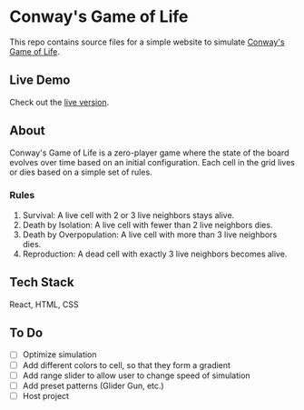 # Conway's Game of Life

This repo contains source files for a simple website to simulate [Conway's Game of Life](https://en.wikipedia.org/wiki/Conway%27s_Game_of_Life).

## Live Demo

Check out the [live version](https://game-of-life-sreshth-tiwari.vercel.app/).

## About

Conway's Game of Life is a zero-player game where the state of the board evolves over time based on an initial configuration. Each cell in the grid lives or dies based on a simple set of rules.

### Rules

1. Survival: A live cell with 2 or 3 live neighbors stays alive.
2. Death by Isolation: A live cell with fewer than 2 live neighbors dies.
3. Death by Overpopulation: A live cell with more than 3 live neighbors dies.
4. Reproduction: A dead cell with exactly 3 live neighbors becomes alive.

## Tech Stack

React, HTML, CSS

## To Do

- [ ] Optimize simulation
- [ ] Add different colors to cell, so that they form a gradient
- [ ] Add range slider to allow user to change speed of simulation
- [ ] Add preset patterns (Glider Gun, etc.)
- [ ] Host project
